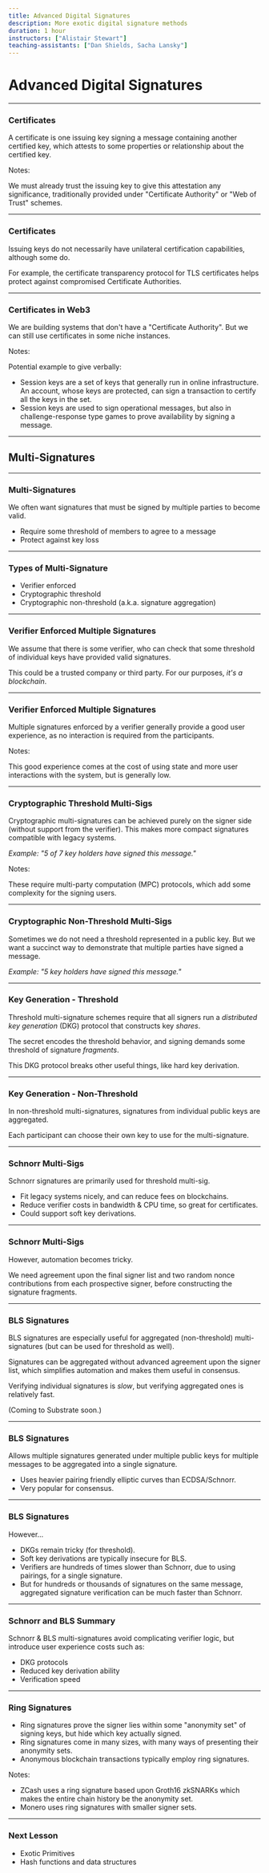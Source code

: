 ```yaml
---
title: Advanced Digital Signatures
description: More exotic digital signature methods
duration: 1 hour
instructors: ["Alistair Stewart"]
teaching-assistants: ["Dan Shields, Sacha Lansky"]
---
```


# Advanced Digital Signatures

---

### Certificates

A certificate is one issuing key signing a message containing another certified key, which attests to some properties or relationship about the certified key.

Notes:

We must already trust the issuing key to give this attestation any significance, traditionally provided under "Certificate Authority" or "Web of Trust" schemes.

---

### Certificates

Issuing keys do not necessarily have unilateral certification capabilities, although some do.

For example, the certificate transparency protocol for TLS certificates helps protect against compromised Certificate Authorities.

---

### Certificates in Web3

We are building systems that don't have a "Certificate Authority".
But we can still use certificates in some niche instances.

Notes:

Potential example to give verbally:

- Session keys are a set of keys that generally run in online infrastructure.
  An account, whose keys are protected, can sign a transaction to certify all the keys in the set.
- Session keys are used to sign operational messages, but also in challenge-response type games to prove availability by signing a message.

---

<!-- .slide: data-background-color="#4A2439" -->

## Multi-Signatures

---

### Multi-Signatures

We often want signatures that must be signed by multiple parties to become valid.

- Require some threshold of members to agree to a message
- Protect against key loss

---

### Types of Multi-Signature

<widget-text center>

- Verifier enforced
- Cryptographic threshold
- Cryptographic non-threshold (a.k.a. signature aggregation)

---

### Verifier Enforced Multiple Signatures

We assume that there is some verifier, who can check that some threshold of individual keys have provided valid signatures.

This could be a trusted company or third party.
For our purposes, _it's a blockchain_.

---

### Verifier Enforced Multiple Signatures

Multiple signatures enforced by a verifier generally provide a good user experience, as no interaction is required from the participants.

Notes:

This good experience comes at the cost of using state and more user interactions with the system, but is generally low.

---

### Cryptographic Threshold Multi-Sigs

Cryptographic multi-signatures can be achieved purely on the signer side (without support from the verifier).
This makes more compact signatures compatible with legacy systems.

<widget-text center>

_Example: "5 of 7 key holders have signed this message."_

Notes:

These require multi-party computation (MPC) protocols, which add some complexity for the signing users.

---

### Cryptographic Non-Threshold Multi-Sigs

Sometimes we do not need a threshold represented in a public key.
But we want a succinct way to demonstrate that multiple parties have signed a message.

<widget-text center>

_Example: "5 key holders have signed this message."_

---

### Key Generation - Threshold

Threshold multi-signature schemes require that all signers run a _distributed key generation_ (DKG) protocol that constructs key _shares_.

The secret encodes the threshold behavior, and signing demands some threshold of signature _fragments_.

This DKG protocol breaks other useful things, like hard key derivation.

---

### Key Generation - Non-Threshold

In non-threshold multi-signatures, signatures from individual public keys are aggregated.

Each participant can choose their own key to use for the multi-signature.

---

### Schnorr Multi-Sigs

Schnorr signatures are primarily used for threshold multi-sig.

- Fit legacy systems nicely, and can reduce fees on blockchains.
- Reduce verifier costs in bandwidth & CPU time, so great for certificates.
- Could support soft key derivations.

---

### Schnorr Multi-Sigs

However, automation becomes tricky.

We need agreement upon the final signer list and two random nonce contributions from each prospective signer, before constructing the signature fragments.

---

### BLS Signatures

BLS signatures are especially useful for aggregated (non-threshold) multi-signatures (but can be used for threshold as well).

Signatures can be aggregated without advanced agreement upon the signer list, which simplifies automation and makes them useful in consensus.

Verifying individual signatures is _slow_, but verifying aggregated ones is relatively fast.

(Coming to Substrate soon.)

---

### BLS Signatures

Allows multiple signatures generated under multiple public keys for multiple messages to be aggregated into a single signature.

<widget-text center>

- Uses heavier pairing friendly elliptic curves than ECDSA/Schnorr.
- Very popular for consensus.

---

### BLS Signatures

However...

- DKGs remain tricky (for threshold).
- Soft key derivations are typically insecure for BLS.
- Verifiers are hundreds of times slower than Schnorr, due to using pairings, for a single signature.
- But for hundreds or thousands of signatures on the same message, aggregated signature verification can be much faster than Schnorr.

---

### Schnorr and BLS Summary

Schnorr & BLS multi-signatures avoid complicating verifier logic, but introduce user experience costs such as:

- DKG protocols
- Reduced key derivation ability
- Verification speed

---

### Ring Signatures

- Ring signatures prove the signer lies within some "anonymity set" of signing keys, but hide which key actually signed.
- Ring signatures come in many sizes, with many ways of presenting their anonymity sets.
- Anonymous blockchain transactions typically employ ring signatures.

Notes:

- ZCash uses a ring signature based upon Groth16 zkSNARKs which makes the entire chain history be the anonymity set.
- Monero uses ring signatures with smaller signer sets.

---

### Next Lesson

- Exotic Primitives
- Hash functions and data structures
